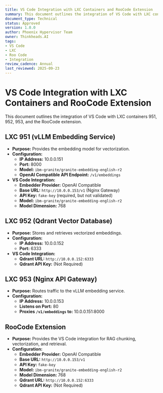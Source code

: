 ```yaml
---
title: VS Code Integration with LXC Containers and RooCode Extension
summary: This document outlines the integration of VS Code with LXC containers 951, 952, 953, and the RooCode extension.
document_type: Technical
status: Approved
version: 1.0.0
author: Phoenix Hypervisor Team
owner: Thinkheads.AI
tags:
- VS Code
- LXC
- Roo Code
- Integration
review_cadence: Annual
last_reviewed: 2025-09-23
---
```


# VS Code Integration with LXC Containers and RooCode Extension

This document outlines the integration of VS Code with LXC containers 951, 952, 953, and the RooCode extension.

## LXC 951 (vLLM Embedding Service)

*   **Purpose:** Provides the embedding model for vectorization.
*   **Configuration:**
    *   **IP Address:** 10.0.0.151
    *   **Port:** 8000
    *   **Model:** `ibm-granite/granite-embedding-english-r2`
    *   **OpenAI Compatible API Endpoint:** `/v1/embeddings`
*   **VS Code Integration:**
    *   **Embedder Provider:** OpenAI Compatible
    *   **Base URL:** `http://10.0.0.153/v1` (Nginx Gateway)
    *   **API Key:** `fake-key` (required, but not validated)
    *   **Model:** `ibm-granite/granite-embedding-english-r2`
    *   **Model Dimension:** 768

## LXC 952 (Qdrant Vector Database)

*   **Purpose:** Stores and retrieves vectorized embeddings.
*   **Configuration:**
    *   **IP Address:** 10.0.0.152
    *   **Port:** 6333
*   **VS Code Integration:**
    *   **Qdrant URL:** `http://10.0.0.152:6333`
    *   **Qdrant API Key:** (Not Required)

## LXC 953 (Nginx API Gateway)

*   **Purpose:** Routes traffic to the vLLM embedding service.
*   **Configuration:**
    *   **IP Address:** 10.0.0.153
    *   **Listens on Port:** 80
    *   **Proxies `/v1/embeddings` to:** 10.0.0.151:8000

## RooCode Extension

*   **Purpose:** Provides the VS Code integration for RAG chunking, vectorization, and retrieval.
*   **Configuration:**
    *   **Embedder Provider:** OpenAI Compatible
    *   **Base URL:** `http://10.0.0.153/v1`
    *   **API Key:** `fake-key`
    *   **Model:** `ibm-granite/granite-embedding-english-r2`
    *   **Model Dimension:** 768
    *   **Qdrant URL:** `http://10.0.0.152:6333`
    *   **Qdrant API Key:** (Not Required)
